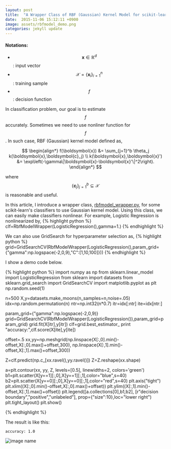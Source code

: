 ```yaml
---
layout: post
title:  "A Wrapper Class of RBF (Gaussian) Kernel Model for scikit-learn's Classifiers"
date:  2015-11-06 15:12:11 +0900
image: assets/rbfmodel_demo.png
categories: jekyll update
---
```

#### Notations:
- $$\boldsymbol{x} \in \mathbb{R}^{d}$$: input vector
- $$\mathcal{X} = \{\boldsymbol{x}_i\}_{i=1}^n$$: training sample
- $$f$$: decision function

In classification problem, our goal is to estimate $$f$$ accurately. 
Sometimes we need to use nonliner function for $$f$$.
In such case, RBF (Gaussian) kernel model defined as,

$$
\begin{align*}
f(\boldsymbol{x}) &= \sum_{j=1}^b \theta_j k(\boldsymbol{x},\boldsymbol{c}_j) \\
k(\boldsymbol{x},\boldsymbol{x}') &= \exp\left(-\gamma\|\boldsymbol{x}-\boldsymbol{x}'\|^2\right).
\end{align*}
$$

where $$\{\boldsymbol{c}_j\}_{j=1}^b \subseteq \mathcal{X}$$ is reasonable and useful.

In this article, I introduce a wrapper class, [rbfmodel_wrapper.py][rbfmodel_wrapper.py], for some scikit-learn's classifiers to use Gaussian kernel model.
Using this class, we can easily make classifiers nonlinear.
For example, Logistic Regression is nonlinearized by,
{% highlight python %}
clf=RbfModelWrapper(LogisticRegression(),gamma=1.)
{% endhighlight %}

We can also use GridSearch for hyperparameter selection as,
{% highlight python %}
grid=GridSearchCV(RbfModelWrapper(LogisticRegression(),param_grid={"gamma":np.logspace(-2,0,9),"C":[1,10,100]}))
{% endhighlight %}

I show a demo code below.

{% highlight python %}
import numpy as np
from sklearn.linear_model import LogisticRegression
from sklearn import datasets
from sklearn.grid_search import GridSearchCV
import matplotlib.pyplot as plt
np.random.seed(1)

n=500
X,y=datasets.make_moons(n_samples=n,noise=.05)
idx=np.random.permutation(n)
ntr=np.int32(n*0.7)
itr=idx[:ntr]
ite=idx[ntr:]

param_grid={"gamma":np.logspace(-2,0,9)}
grid=GridSearchCV(RbfModelWrapper(LogisticRegression()),param_grid=param_grid)
grid.fit(X[itr],y[itr])
clf=grid.best_estimator_
print "accuracy:",clf.score(X[ite],y[ite])

offset=.5
xx,yy=np.meshgrid(np.linspace(X[:,0].min()-offset,X[:,0].max()+offset,300),
                  np.linspace(X[:,1].min()-offset,X[:,1].max()+offset,300))

Z=clf.predict(np.c_[xx.ravel(),yy.ravel()])
Z=Z.reshape(xx.shape)

a=plt.contour(xx, yy, Z, levels=[0.5], linewidths=2, colors='green')
b1=plt.scatter(X[y==1][:,0],X[y==1][:,1],color="blue",s=40)
b2=plt.scatter(X[y==0][:,0],X[y==0][:,1],color="red",s=40)
plt.axis("tight")
plt.xlim((X[:,0].min()-offset,X[:,0].max()+offset))
plt.ylim((X[:,1].min()-offset,X[:,1].max()+offset))
plt.legend([a.collections[0],b1,b2],
           [r"decision boundary","positive","unlabeled"],
           prop={"size":10},loc="lower right")
plt.tight_layout()
plt.show()

{% endhighlight %}


The result is like this:

```
accuracy: 1.0
```

![image name]({{nktmemo.github.io}}/assets/rbfmodel_demo.png)

[rbfmodel_wrapper.py]: https://gist.github.com/nkt1546789/e41199340f7a42c515be

